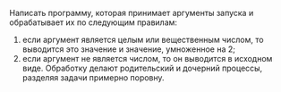Написать программу, которая принимает аргументы запуска и
обрабатывает их по следующим правилам:
1) если аргумент является целым или вещественным числом, то
выводится это значение и значение, умноженное на 2;
2) если аргумент не является числом, то он выводится в исходном виде.
Обработку делают родительский и дочерний процессы, разделяя задачи
примерно поровну.